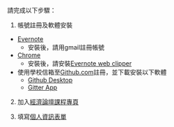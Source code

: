 請完成以下步驟：

1. 帳號註冊及軟體安裝  
- [Evernote](https://evernote.com/)
  - 安裝後，請用gmail註冊帳號
- [Chrome](https://www.google.com/chrome/)
  - 安裝後，請安裝[Evernote web clipper](https://chrome.google.com/webstore/detail/evernote-web-clipper/pioclpoplcdbaefihamjohnefbikjilc?hl=en)
- 使用學校信箱至[Github.com](https://www.github.com)註冊，並下載安裝以下軟體
  - [Github Desktop](https://desktop.github.com/)
  - [Gitter App](https://gitter.im/apps)

2. 加入[經濟論壇課程專頁](https://www.facebook.com/groups/ntpueconomicforum/)

3. 填寫[個人資訊表單](https://goo.gl/forms/ywuGEztDUAtTxOSV2)
